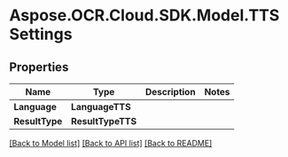 # Aspose.OCR.Cloud.SDK.Model.TTSSettings

## Properties

Name | Type | Description | Notes
------------ | ------------- | ------------- | -------------
**Language** | **LanguageTTS** |  | 
**ResultType** | **ResultTypeTTS** |  | 

[[Back to Model list]](../README.md#documentation-for-models) [[Back to API list]](../README.md#documentation-for-api-endpoints) [[Back to README]](../README.md)

